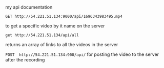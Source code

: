#

my api documentation

`GET http://54.221.51.134:9000/api/1696343983495.mp4`

to get a specific video by it name on the server

`get http://54.221.51.134/api/all`

returns an array of links to all the videos in the server

`POST  http://54.221.51.134:900/api/`
for posting the video to the server after the recording
